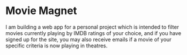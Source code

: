 # Movie Magnet

I am building a web app for a personal project which is intended to filter movies currently playing by IMDB ratings of your choice, and if you have signed up for the site, you may also receive emails if a movie of your specific criteria is now playing in theatres. 